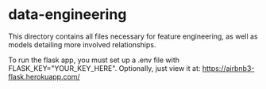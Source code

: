 # data-engineering

This directory contains all files necessary for feature engineering, as well as models detailing more involved relationships.

To run the flask app, you must set up a .env file with FLASK_KEY="YOUR_KEY_HERE". Optionally, just view it at: https://airbnb3-flask.herokuapp.com/
